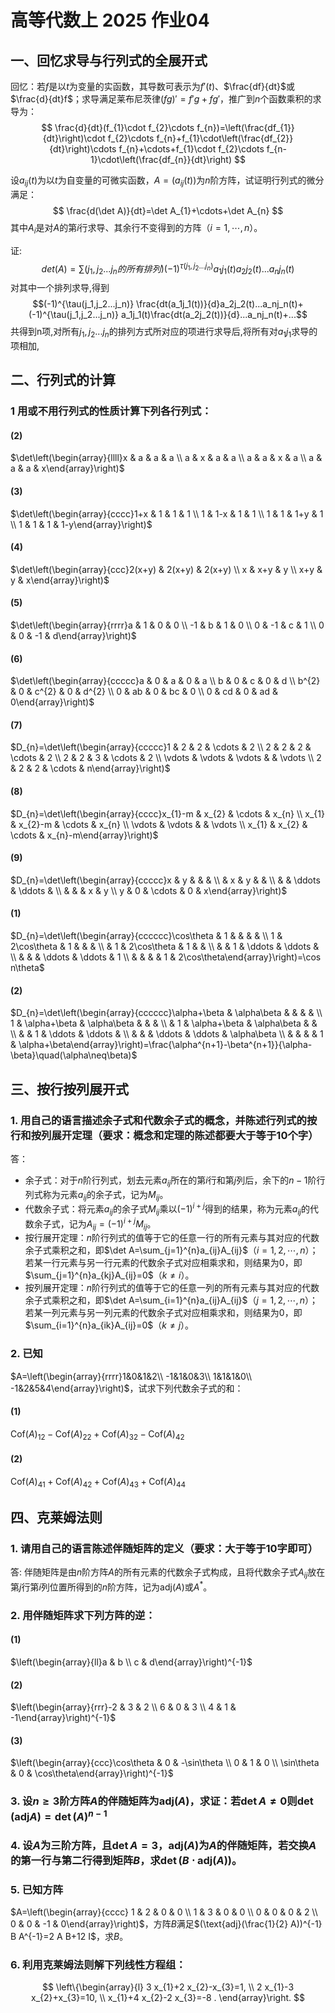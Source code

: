# 高等代数上 2025 作业04
## 一、回忆求导与行列式的全展开式
回忆：若$f$是以$t$为变量的实函数，其导数可表示为$f'(t)$、$\frac{df}{dt}$或$\frac{d}{dt}f$；求导满足莱布尼茨律$(fg)'=f'g+fg'$，推广到$n$个函数乘积的求导为：
$$
\frac{d}{dt}(f_{1}\cdot f_{2}\cdots f_{n})=\left(\frac{df_{1}}{dt}\right)\cdot f_{2}\cdots f_{n}+f_{1}\cdot\left(\frac{df_{2}}{dt}\right)\cdots f_{n}+\cdots+f_{1}\cdot f_{2}\cdots f_{n-1}\cdot\left(\frac{df_{n}}{dt}\right)
$$

设$a_{ij}(t)$为以$t$为自变量的可微实函数，$A=(a_{ij}(t))$为$n$阶方阵，试证明行列式的微分满足：
$$
\frac{d(\det A)}{dt}=\det A_{1}+\cdots+\det A_{n}
$$
其中$A_{i}$是对$A$的第$i$行求导、其余行不变得到的方阵（$i=1,\cdots,n$）。

证:
$$det(A)=\sum{(j_1,j_2...j_n的所有排列)}{(-1)^{\tau(j_1,j_2...j_n)}a_1j_1(t)a_2j_2(t)...a_nj_n(t)}
$$
对其中一个排列求导,得到
$$(-1)^{\tau(j_1,j_2...j_n)} \frac{dt(a_1j_1(t))}{d}a_2j_2(t)...a_nj_n(t)+(-1)^{\tau(j_1,j_2...j_n)} a_1j_1(t)\frac{dt(a_2j_2(t))}{d}...a_nj_n(t)+...$$
共得到n项,对所有$j_1,j_2...j_n$的排列方式所对应的项进行求导后,将所有对$a_1j_1$求导的项相加,

## 二、行列式的计算
### 1 用或不用行列式的性质计算下列各行列式：
#### (2)
$\det\left(\begin{array}{llll}x & a & a & a \\ a & x & a & a \\ a & a & x & a \\ a & a & a & x\end{array}\right)$
#### (3)
$\det\left(\begin{array}{cccc}1+x & 1 & 1 & 1 \\ 1 & 1-x & 1 & 1 \\ 1 & 1 & 1+y & 1 \\ 1 & 1 & 1 & 1-y\end{array}\right)$
#### (4)
$\det\left(\begin{array}{ccc}2(x+y) & 2(x+y) & 2(x+y) \\ x & x+y & y \\ x+y & y & x\end{array}\right)$
#### (5)
$\det\left(\begin{array}{rrrr}a & 1 & 0 & 0 \\ -1 & b & 1 & 0 \\ 0 & -1 & c & 1 \\ 0 & 0 & -1 & d\end{array}\right)$
#### (6)
$\det\left(\begin{array}{ccccc}a & 0 & a & 0 & a \\ b & 0 & c & 0 & d \\ b^{2} & 0 & c^{2} & 0 & d^{2} \\ 0 & ab & 0 & bc & 0 \\ 0 & cd & 0 & ad & 0\end{array}\right)$
#### (7)
$D_{n}=\det\left(\begin{array}{ccccc}1 & 2 & 2 & \cdots & 2 \\ 2 & 2 & 2 & \cdots & 2 \\ 2 & 2 & 3 & \cdots & 2 \\ \vdots & \vdots & \vdots & & \vdots \\ 2 & 2 & 2 & \cdots & n\end{array}\right)$
#### (8)
$D_{n}=\det\left(\begin{array}{cccc}x_{1}-m & x_{2} & \cdots & x_{n} \\ x_{1} & x_{2}-m & \cdots & x_{n} \\ \vdots & \vdots & & \vdots \\ x_{1} & x_{2} & \cdots & x_{n}-m\end{array}\right)$
#### (9)
$D_{n}=\det\left(\begin{array}{ccccc}x & y & & & \\ & x & y & & \\ & & \ddots & \ddots & \\ & & & x & y \\ y & 0 & \cdots & 0 & x\end{array}\right)$

#### (1)
$D_{n}=\det\left(\begin{array}{cccccc}\cos\theta & 1 & & & & \\ 1 & 2\cos\theta & 1 & & & \\ & 1 & 2\cos\theta & 1 & & \\ & & 1 & \ddots & \ddots & \\ & & & \ddots & \ddots & 1 \\ & & & & 1 & 2\cos\theta\end{array}\right)=\cos n\theta$

#### (2)
$D_{n}=\det\left(\begin{array}{cccccc}\alpha+\beta & \alpha\beta & & & & \\ 1 & \alpha+\beta & \alpha\beta & & & \\ & 1 & \alpha+\beta & \alpha\beta & & \\ & & 1 & \ddots & \ddots & \\ & & & \ddots & \ddots & \alpha\beta \\ & & & & 1 & \alpha+\beta\end{array}\right)=\frac{\alpha^{n+1}-\beta^{n+1}}{\alpha-\beta}\quad(\alpha\neq\beta)$



## 三、按行按列展开式
### 1. 用自己的语言描述余子式和代数余子式的概念，并陈述行列式的按行和按列展开定理（要求：概念和定理的陈述都要大于等于10个字）

答：
- 余子式：对于$n$阶行列式，划去元素$a_{ij}$所在的第$i$行和第$j$列后，余下的$n-1$阶行列式称为元素$a_{ij}$的余子式，记为$M_{ij}$。
- 代数余子式：将元素$a_{ij}$的余子式$M_{ij}$乘以$(-1)^{i+j}$得到的结果，称为元素$a_{ij}$的代数余子式，记为$A_{ij}=(-1)^{i+j}M_{ij}$。
- 按行展开定理：$n$阶行列式的值等于它的任意一行的所有元素与其对应的代数余子式乘积之和，即$\det A=\sum_{j=1}^{n}a_{ij}A_{ij}$（$i=1,2,\cdots,n$）；若某一行元素与另一行元素的代数余子式对应相乘求和，则结果为0，即$\sum_{j=1}^{n}a_{kj}A_{ij}=0$（$k\neq i$）。
- 按列展开定理：$n$阶行列式的值等于它的任意一列的所有元素与其对应的代数余子式乘积之和，即$\det A=\sum_{i=1}^{n}a_{ij}A_{ij}$（$j=1,2,\cdots,n$）；若某一列元素与另一列元素的代数余子式对应相乘求和，则结果为0，即$\sum_{i=1}^{n}a_{ik}A_{ij}=0$（$k\neq j$）。

### 2. 已知
$A=\left(\begin{array}{rrrr}1&0&1&2\\ -1&1&0&3\\ 1&1&1&0\\ -1&2&5&4\end{array}\right)$，试求下列代数余子式的和：
#### (1) 
$\text{Cof}(A)_{12}-\text{Cof}(A)_{22}+\text{Cof}(A)_{32}-\text{Cof}(A)_{42}$
#### (2) 
$\text{Cof}(A)_{41}+\text{Cof}(A)_{42}+\text{Cof}(A)_{43}+\text{Cof}(A)_{44}$


## 四、克莱姆法则
### 1. 请用自己的语言陈述伴随矩阵的定义（要求：大于等于10字即可）
答:
伴随矩阵是由$n$阶方阵$A$的所有元素的代数余子式构成，且将代数余子式$A_{ij}$放在第$j$行第$i$列位置所得到的$n$阶方阵，记为$\text{adj}(A)$或$A^*$。

### 2. 用伴随矩阵求下列方阵的逆：
#### (1) 
$\left(\begin{array}{ll}a & b \\ c & d\end{array}\right)^{-1}$

#### (2) 
$\left(\begin{array}{rrr}-2 & 3 & 2 \\ 6 & 0 & 3 \\ 4 & 1 & -1\end{array}\right)^{-1}$

#### (3) 
$\left(\begin{array}{ccc}\cos\theta & 0 & -\sin\theta \\ 0 & 1 & 0 \\ \sin\theta & 0 & \cos\theta\end{array}\right)^{-1}$

### 3. 设$n \geq3$阶方阵$A$的伴随矩阵为$\text{adj}(A)$，求证：若$\det A \neq0$则$\det(\text{adj} A)=\det(A)^{n-1}$


### 4. 设$A$为三阶方阵，且$\det A=3$，$\text{adj}(A)$为$A$的伴随矩阵，若交换$A$的第一行与第二行得到矩阵$B$，求$\det(B \cdot \text{adj}(A))$。

### 5. 已知方阵
$A=\left(\begin{array}{cccc} 1 & 2 & 0 & 0 \\ 1 & 3 & 0 & 0 \\ 0 & 0 & 0 & 2 \\ 0 & 0 & -1 & 0\end{array}\right)$，方阵$B$满足$(\text{adj}(\frac{1}{2} A))^{-1} B A^{-1}=2 A B+12 I$，求$B$。

### 6. 利用克莱姆法则解下列线性方程组：
$$
\left\{\begin{array}{l} 3 x_{1}+2 x_{2}-x_{3}=1, \\ 2 x_{1}-3 x_{2}+x_{3}=10, \\ x_{1}+4 x_{2}-2 x_{3}=-8 . \end{array}\right.
$$